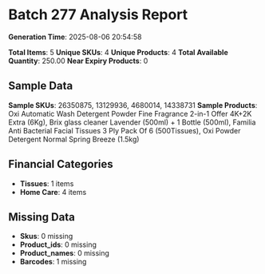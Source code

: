 # Batch 277 Analysis Report

**Generation Time**: 2025-08-06 20:54:58

**Total Items**: 5
**Unique SKUs**: 4
**Unique Products**: 4
**Total Available Quantity**: 250.00
**Near Expiry Products**: 0

## Sample Data
**Sample SKUs**: 26350875, 13129936, 4680014, 14338731
**Sample Products**: Oxi Automatic Wash Detergent Powder Fine Fragrance 2-in-1 Offer 4K+2K Extra (6Kg), Brix glass cleaner Lavender (500ml) + 1 Bottle (500ml), Familia Anti Bacterial Facial Tissues 3 Ply Pack Of 6 (500Tissues), Oxi Powder Detergent Normal Spring Breeze (1.5kg)

## Financial Categories
- **Tissues**: 1 items
- **Home Care**: 4 items

## Missing Data
- **Skus**: 0 missing
- **Product_ids**: 0 missing
- **Product_names**: 0 missing
- **Barcodes**: 1 missing
